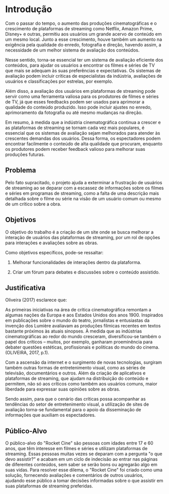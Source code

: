 # Introdução

Com o passar do tempo, o aumento das produções cinematográficas e o crescimento de plataformas de streaming como Netflix, Amazon Prime, Disney+ e outras, permitiu aos usuários um grande acervo de conteúdo em um mesmo local. Junto a esse crescimento, houve também um aumento na exigência pela qualidade do enredo, fotografia e direção, havendo assim, a necessidade de um melhor sistema de avaliação dos conteúdos. 

Nesse sentido, torna-se essencial ter um sistema de avaliação eficiente dos conteúdos, para ajudar os usuários a encontrar os filmes e séries de TV que mais se adequam às suas preferências e expectativas. Os sistemas de avaliação podem incluir críticas de especialistas da indústria, avaliações de usuários e classificações por estrelas, por exemplo. 

Além disso, a avaliação dos usuários em plataformas de streaming pode servir como uma ferramenta valiosa para os produtores de filmes e séries de TV, já que esses feedbacks podem ser usados para aprimorar a qualidade do conteúdo produzido. Isso pode incluir ajustes no enredo, aprimoramento da fotografia ou até mesmo mudanças na direção. 

Em resumo, à medida que a indústria cinematográfica continua a crescer e as plataformas de streaming se tornam cada vez mais populares, é essencial que os sistemas de avaliação sejam melhorados para atender às crescentes demandas dos usuários. Dessa forma, os espectadores podem encontrar facilmente o conteúdo de alta qualidade que procuram, enquanto os produtores podem receber feedback valioso para melhorar suas produções futuras. 

## Problema

Pelo fato supracitado, o projeto ajuda a exterminar a frustração de usuários de streaming ao se deparar com a escassez de informações sobre os filmes e séries em programas de streaming, como a falta de uma descrição mais detalhada sobre o filme ou série na visão de um usuário comum ou mesmo de um crítico sobre a obra. 


## Objetivos

O objetivo do trabalho é a criação de um site onde se busca melhorar a interação de usuários das plataformas de streaming, por um rol de opções para interações e avaliações sobre as obras. 

Como objetivos específicos, pode-se ressaltar: 

1. Melhorar funcionalidades de interações dentro da plataforma. 

2. Criar um fórum para debates e discussões sobre o conteúdo assistido.

## Justificativa

Oliveira (2017) esclarece que: 

 

As primeiras iniciativas na área de crítica cinematográfica remontam a algumas nações da Europa e aos Estados Unidos dos anos 1900. Inspirados em publicações sobre o mundo do teatro, jornalistas e entusiastas da invenção dos Lumière avaliavam as produções fílmicas recentes em textos bastante próximos às atuais sinopses. À medida que as indústrias cinematográficas ao redor do mundo cresceram, diversificou-se também o papel dos críticos – muitos, por exemplo, ganharam proeminência para debater questões estéticas, profissionais e políticas do mundo do cinema. (OLIVEIRA, 2017, p.1). 

 

Com a ascensão da internet e o surgimento de novas tecnologias, surgiram também outras formas de entretenimento visual, como as séries de televisão, documentários e outros. Além da criação de aplicativos e plataformas de streaming, que ajudam na distribuição do conteúdo e permitem, não só aos críticos como também aos usuários comuns, maior liberdade para expressar suas opiniões sobre as obras. 

Sendo assim, para que o cenário das críticas possa acompanhar as tendências do setor de entretenimento visual, a utilização de sites de avaliação torna-se fundamental para o apoio da disseminação de informações que auxiliam os espectadores. 


## Público-Alvo

O público-alvo do "Rocket Cine" são pessoas com idades entre 17 e 60 anos, que têm interesse em filmes e séries e utilizam plataformas de streaming. Essas pessoas muitas vezes se deparam com a pergunta "o que devo assistir?" e acabam em um ciclo de indecisão ao entrar nas páginas de diferentes conteúdos, sem saber se serão bons ou agregarão algo em suas vidas.
Para resolver esse dilema, o "Rocket Cine" foi criado como uma solução, fornecendo avaliações e comentários de outros usuários, ajudando esse público a tomar decisões informadas sobre o que assistir em suas plataformas de streaming preferidas.
